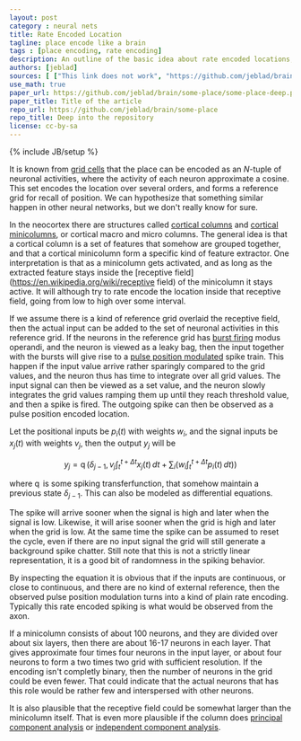 ```yaml
---
layout: post
category : neural nets
title: Rate Encoded Location
tagline: place encode like a brain
tags : [place encoding, rate encoding]
description: An outline of the basic idea about rate encoded locations, why it is important, how it might be done in parts of the brain, and how to approximate the same behavior in an artificial neural network.
authors: [jeblad]
sources: [ ["This link does not work", "https://github.com/jeblad/brain/some-place/some-place-deep.pdf"], ["This link does not work", "https://github.com/jeblad/brain/some-place/some-other-place/"] ]
use_math: true
paper_url: https://github.com/jeblad/brain/some-place/some-place-deep.pdf
paper_title: Title of the article
repo_url: https://github.com/jeblad/brain/some-place
repo_title: Deep into the repository
license: cc-by-sa
---
```

{% include JB/setup %}

It is known from [grid cells](https://en.wikipedia.org/wiki/grid_cells) that the place can be encoded as an $N$-tuple of neuronal activities, where the activity of each neuron approximate a cosine. This set encodes the location over several orders, and forms a reference grid for recall of position. We can hypothesize that something similar happen in other neural networks, but we don't really know for sure.

In the neocortex there are structures called [cortical columns](https://en.wikipedia.org/wiki/cortical_column) and [cortical minicolumns](https://en.wikipedia.org/wiki/cortical_minicolumn), or cortical macro and micro columns. The general idea is that a cortical column is a set of features that somehow are grouped together, and that a cortical minicolumn form a specific kind of feature extractor. One interpretation is that as a minicolumn gets activated, and as long as the extracted feature stays inside the [receptive field](https://en.wikipedia.org/wiki/receptive field) of the minicolumn it stays active. It will although try to rate encode the location inside that receptive field, going from low to high over some interval.

If we assume there is a kind of reference grid overlaid the receptive field, then the actual input can be added to the set of neuronal activities in this reference grid. If the neurons in the reference grid has [burst firing](https://en.wikipedia.org/wiki/burst_firing) modus operandi, and the neuron is viewed as a leaky bag, then the input together with the bursts will give rise to a [pulse position modulated](https://en.wikipedia.org/wiki/Pulse-position_modulation) spike train. This happen if the input value arrive rather sparingly compared to the grid values, and the neuron thus has time to integrate over all grid values. The input signal can then be viewed as a set value, and the neuron slowly integrates the grid values ramping them up until they reach threshold value, and then a spike is fired. The outgoing spike can then be observed as a pulse position encoded location.

Let the positional inputs be $p_i(t)$ with weights $w_i$, and the signal inputs be $x_j(t)$ with weights $v_j$, then the output $y_j$ will be

$$
y_j = \operatorname{q} \left ( \delta_{j-1}, v_j \int_t^{t+\Delta t} x_j(t)\, dt + \sum_i \left ( w_i \int_t^{t+\Delta t} p_i(t)\, dt \right ) \right )
$$

where $\operatorname{q}$ is some spiking transferfunction, that somehow maintain a previous state $\delta_{j-1}$. This can also be modeled as differential equations.

The spike will arrive sooner when the signal is high and later when the signal is low. Likewise, it will arise sooner when the grid is high and later when the grid is low. At the same time the spike can be assumed to reset the cycle, even if there are no input signal the grid will still generate a background spike chatter. Still note that this is not a strictly linear representation, it is a good bit of randomness in the spiking behavior.

By inspecting the equation it is obvious that if the inputs are continuous, or close to continuous, and there are no kind of external reference, then the observed pulse position modulation turns into a kind of plain rate encoding. Typically this rate encoded spiking is what would be observed from the axon.

If a minicolumn consists of about 100 neurons, and they are divided over about six layers, then there are about 16-17 neurons in each layer. That gives approximate four times four neurons in the input layer, or about four neurons to form a two times two grid with sufficient resolution. If the encoding isn't completly binary, then the number of neurons in the grid could be even fewer. That could indicate that the actual neurons that has this role would be rather few and interspersed with other neurons.

It is also plausible that the receptive field could be somewhat larger than the minicolumn itself. That is even more plausible if the column does [principal component analysis](https://en.wikipedia.org/wiki/principal_component_analysis) or [independent component analysis](https://en.wikipedia.org/wiki/principal_component_analysis).
